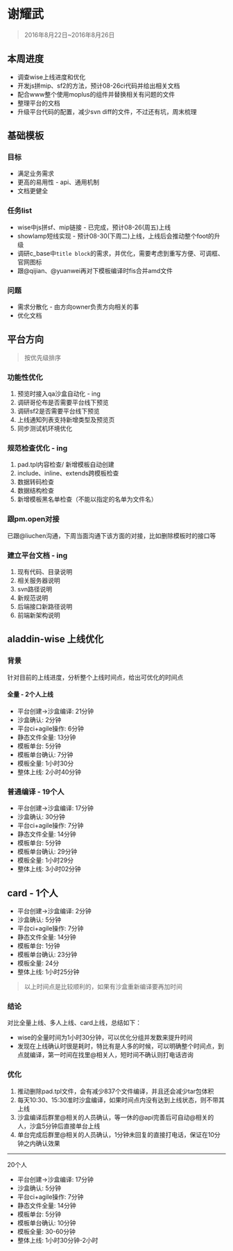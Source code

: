 # 谢耀武

> 2016年8月22日~2016年8月26日

## 本周进度

* 调查wise上线进度和优化
* 开发js拼mip、sf2的方法，预计08-26ci代码并给出相关文档
* 配合www整个使用moplus的组件并替换相关有问题的文件
* 整理平台的文档
* 升级平台代码的配置，减少svn diff的文件，不过还有坑，周末梳理

## 基础模板

### 目标

* 满足业务需求
* 更高的易用性 - api、通用机制
* 文档更健全

### 任务list

* wise中js拼sf、mip链接 - 已完成，预计08-26(周五)上线
* showlamp短线实现 - 预计08-30(下周二)上线，上线后会推动整个foot的升级
* 调研c_base中`title block`的需求，并优化，需要考虑到重写方便、可调框、官网图标
* 跟@qijian、@yuanwei再对下模板编译时fis合并amd文件

### 问题

* 需求分散化 - 由方向owner负责方向相关的事
* 优化文档

## 平台方向

> 按优先级排序

### 功能性优化

1. 预览时接入qa沙盒自动化 - ing
1. 调研哥伦布是否需要平台线下预览
1. 调研sf2是否需要平台线下预览
1. 上线通知列表支持新增类型及预览页
1. 同步测试机环境优化

### 规范检查优化 - ing

1. pad.tpl内容检查/ 新增模板自动创建
1. include、inline、extends跨模板检查
1. 数据转码检查
1. 数据结构检查
1. 新增模板黑名单检查（不能以指定的名单为文件名）

### 跟pm.open对接

已跟@liuchen沟通，下周当面沟通下该方面的对接，比如删除模板时的接口等

### 建立平台文档 - ing

1. 现有代码、目录说明
1. 相关服务器说明
1. svn路径说明
1. 新规范说明
1. 后端接口新路径说明
1. 前端新架构说明

## aladdin-wise 上线优化

### 背景

针对目前的上线进度，分析整个上线时间点，给出可优化的时间点

#### 全量 - 2个人上线

* 平台创建->沙盒编译: 21分钟
* 沙盒确认: 2分钟
* 平台ci+agile操作: 6分钟
* 静态文件全量: 13分钟
* 模板单台: 5分钟
* 模板单台确认: 7分钟
* 模板全量: 1小时30分
* 整体上线: 2小时40分钟

### 普通编译 - 19个人

* 平台创建->沙盒编译: 17分钟
* 沙盒确认: 30分钟
* 平台ci+agile操作: 7分钟
* 静态文件全量: 14分钟
* 模板单台: 5分钟
* 模板单台确认: 29分钟
* 模板全量: 1小时29分
* 整体上线: 3小时02分钟

## card - 1个人

* 平台创建->沙盒编译: 2分钟
* 沙盒确认: 5分钟
* 平台ci+agile操作: 7分钟
* 静态文件全量: 14分钟
* 模板单台: 1分钟
* 模板单台确认: 23分钟
* 模板全量: 24分
* 整体上线: 1小时25分钟

> 以上时间点是比较顺利的，如果有沙盒重新编译要再加时间

### 结论

对比全量上线、多人上线、card上线，总结如下：

* wise的全量时间为1小时30分钟，可以优化分组并发数来提升时间
* 发现在上线确认时很是耗时，特比有是人多的时候，可以明确整个时间点，到点就编译，第一时间在找里@相关人，短时间不确认则打电话咨询

### 优化

1. 推动删除pad.tpl文件，会有减少837个文件编译，并且还会减少tar包体积
1. 每天10:30、15:30准时沙盒编译，如果时间点内没有达到上线状态，则不带其上线
1. 沙盒编译后群里@相关的人员确认，等一休的@api完善后可自动@相关的人，沙盒5分钟后直接单台上线
1. 单台完成后群里@相关的人员确认，1分钟未回复的直接打电话，保证在10分钟之内确认效果

---

20个人

* 平台创建->沙盒编译: 17分钟
* 沙盒确认: 5分钟
* 平台ci+agile操作: 7分钟
* 静态文件全量: 14分钟
* 模板单台: 5分钟
* 模板单台确认: 10分钟
* 模板全量: 30-60分钟
* 整体上线: 1小时30分钟-2小时